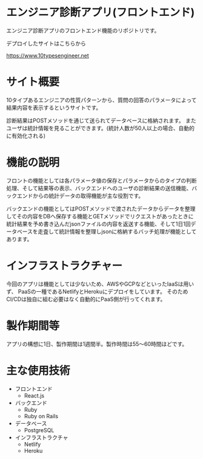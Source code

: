 # エンジニア診断アプリ(フロントエンド)
エンジニア診断アプリのフロントエンド機能のリポジトリです。

デプロイしたサイトはこちらから

https://www.10typesengineer.net

# サイト概要
10タイプあるエンジニアの性質パターンから、質問の回答のパラメータによって結果内容を表示するというサイトです。

診断結果はPOSTメソッドを通じて送られてデータベースに格納されます。
またユーザは統計情報を見ることができます。(統計人数が50人以上の場合、自動的に有効化される)


# 機能の説明

フロントの機能としては各パラメータ値の保存とパラメータからのタイプの判断処理、そして結果等の表示、バックエンドへのユーザの診断結果の送信機能、バックエンドからの統計データの取得機能が主な役割です。

バックエンドの機能としてはPOSTメソッドで渡されたデータからデータを整理してその内容をDBへ保存する機能とGETメソッドでリクエストがあったときに統計結果を予め書き込んだjsonファイルの内容を返送する機能、そして1日1回データベースを走査して統計情報を整理しjsonに格納するバッチ処理が機能としてあります。

# インフラストラクチャー
今回のアプリは機能としては少ないため、AWSやGCPなどといったIaaSは用いず、
PaaSの一種であるNetlifyとHerokuにデプロイをしています。
そのためCI/CDは独自に組む必要はなく自動的にPaaS側が行ってくれます。

# 製作期間等
アプリの構想に1日、製作期間は1週間半。製作時間は55～60時間ほどです。

# 主な使用技術
- フロントエンド
  - React.js
- バックエンド
  - Ruby
  - Ruby on Rails
- データベース
  - PostgreSQL
- インフラストラクチャ
  - Netlify
  - Heroku
